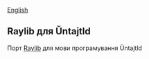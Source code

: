[English](https://github.com/evreais4an/untajtld/README_EN.md)
##  Raylib для Ŭntajtld
Порт [Raylib](https://github.com/raysan5/raylib) для мови програмування Ŭntajtld
